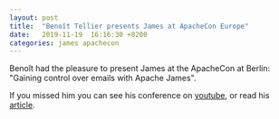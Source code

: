 ```yaml
---
layout: post
title:  "Benoît Tellier presents James at ApacheCon Europe"
date:   2019-11-19  16:16:30 +0200
categories: james apachecon
---
```


Benoît had the pleasure to present James at the ApacheCon at Berlin: "Gaining control over emails with Apache James".

If you missed him you can see his conference on [youtube][Youtube], or read his [article][article].

[youtube]: https://www.youtube.com/watch?v=zr8qpNkL6U4
[article]: https://medium.com/linagora-engineering/linagora-representing-james-at-the-apachecon-europe-2019-c6e28b31242a
